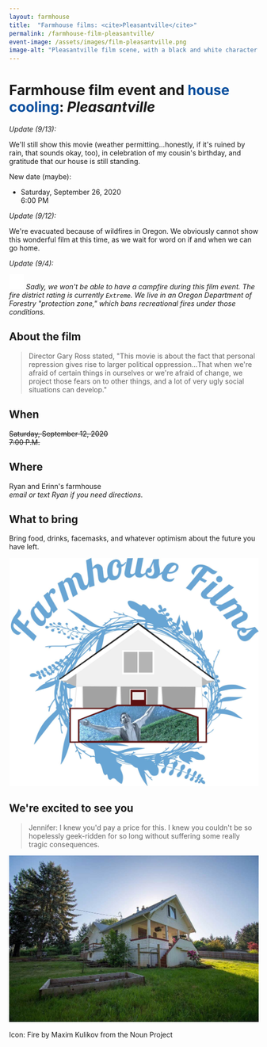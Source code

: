 ```yaml
---
layout: farmhouse
title:  "Farmhouse films: <cite>Pleasantville</cite>"
permalink: /farmhouse-film-pleasantville/
event-image: /assets/images/film-pleasantville.png
image-alt: "Pleasantville film scene, with a black and white character and a woman in full color with an umbrella twirling"
---
```


<h1>Farmhouse film event and <span style="color: #074e9e;">house cooling</span>: <cite>Pleasantville</cite></h1>

_Update (9/13):_

We'll still show this movie (weather permitting...honestly, if it's ruined by rain, that sounds okay, too), in celebration of my cousin's birthday, and gratitude that our house is still standing.

New date (maybe):

- Saturday, September 26, 2020 <br>6:00 PM

_Update (9/12):_

We're evacuated because of wildfires in Oregon. We obviously cannot show this wonderful film at this time, as we wait for word on if and when we can go home.

_Update (9/4):_

<img src="/assets/images/no_fire.svg" alt="Flames crossed out indicating no fire" width="30px" height="30px" /> <em>Sadly, we won't be able to have a campfire during this film event. The fire district rating is currently `Extreme`. We live in an Oregon Department of Forestry "protection zone," which bans recreational fires under those conditions.</em>

## About the film

> Director Gary Ross stated, "This movie is about the fact that personal repression gives rise to larger political oppression...That when we're afraid of certain things in ourselves or we're afraid of change, we project those fears on to other things, and a lot of very ugly social situations can develop."

## When

~~Saturday, September 12, 2020~~<br>
~~7:00 P.M.~~

## Where
Ryan and Erinn's farmhouse
<br><em>email or text Ryan if you need directions.</em>

## What to bring
Bring food, drinks, facemasks, and whatever optimism about the future you have left.

![The farmhouse logo, a botanical theme, with a black and white man with color background and rain](/assets/images/the-farmhouse-invite-film-pleasantville.jpg)

## We're excited to see you

> Jennifer:
> I knew you'd pay a price for this. I knew you couldn't be so hopelessly geek-ridden for so long without suffering some really tragic consequences.


![The Farmhouse in the gloaming](/assets/images/farmhouse.jpg)

<figcaption>Icon: Fire by Maxim Kulikov from the Noun Project</figcaption>